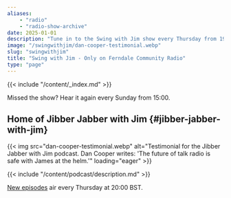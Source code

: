 ```yaml
---
aliases:
    - "radio"
    - "radio-show-archive"
date: 2025-01-01
description: "Tune in to the Swing with Jim show every Thursday from 19:00 BST. Featuring two hours of big band hits, and interviews with interesting individuals."
image: "/swingwithjim/dan-cooper-testimonial.webp"
slug: "swingwithjim"
title: "Swing with Jim - Only on Ferndale Community Radio"
type: "page"
---
```


{{< include "/content/_index.md" >}}

Missed the show? Hear it again every Sunday from 15:00.

## Home of Jibber Jabber with Jim {#jibber-jabber-with-jim}

{{< img src="dan-cooper-testimonial.webp" alt="Testimonial for the Jibber Jabber with Jim podcast. Dan Cooper writes: 'The future of talk radio is safe with James at the helm.'" loading="eager" >}}

{{< include "/content/podcast/description.md" >}}

[New episodes](/jibberjabberwithjim/) air every Thursday at 20:00 BST.
